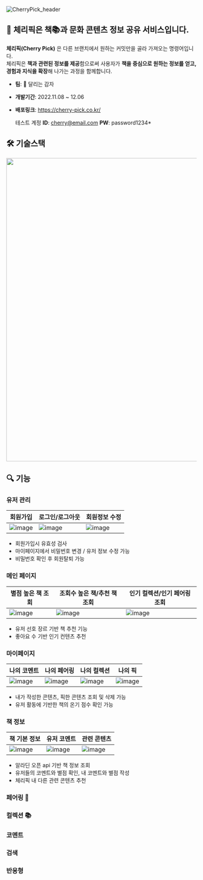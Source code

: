 ![CherryPick_header](https://user-images.githubusercontent.com/70098708/205858784-e774e25b-9769-4ee2-b67d-fd7116d2fd36.svg)
## 🍒 체리픽은 책📚과 문화 콘텐츠 정보 공유 서비스입니다.

**체리픽(Cherry Pick)** 은 다른 브랜치에서 원하는 커밋만을 골라 가져오는 명령어입니다. <br/>
체리픽은 **책과 관련된 정보를 제공**함으로써 사용자가 **책을 중심으로 원하는 정보를 얻고, 경험과 지식을 확장**해 나가는 과정을 함께합니다.

* **팀**: 🥔 달리는 감자
* **개발기간**: 2022.11.08 ~ 12.06
* **배포링크**: https://cherry-pick.co.kr/
  
  테스트 계정
   **ID**: cherry@email.com
   **PW**: password1234*

## 🛠 기술스택
<img src="https://user-images.githubusercontent.com/70098708/205864857-c42f1274-dac9-4fb8-9401-412902a214aa.svg" width="800" />

## 🔍 기능
### 유저 관리

|회원가입|로그인/로그아웃|회원정보 수정|
|------|----------|--------|
|![image](https://user-images.githubusercontent.com/70098708/205867542-e09df244-3cc9-4b06-b483-f71b74150e53.png)|![image](https://user-images.githubusercontent.com/70098708/205867348-b2d79e6e-c036-49cd-9290-372680ac706f.png)|![image](https://user-images.githubusercontent.com/70098708/205867719-c757ab1e-12be-496c-91f5-2c6fb88ecc8a.png)|
* 회원가입시 유효성 검사
* 마이페이지에서 비밀번호 변경 / 유저 정보 수정 가능
* 비밀번호 확인 후 회원탈퇴 가능 

### 메인 페이지

|별점 높은 책 조회|조회수 높은 책/추천 책 조회|인기 컬렉션/인기 페어링 조회|
|----|----|----|
|![image](https://user-images.githubusercontent.com/70098708/205868702-1d18f87b-dbde-4204-89d3-8b2e84398770.png)|![image](https://user-images.githubusercontent.com/70098708/205868833-54c28be5-a6d2-4b52-b540-dc044443ee46.png)|![image](https://user-images.githubusercontent.com/70098708/205868884-5365821d-eb4b-466c-b088-abd991c4bce1.png)|
* 유저 선호 장르 기반 책 추천 기능
* 좋아요 수 기반 인기 컨텐츠 추천

### 마이페이지

|나의 코멘트|나의 페어링|나의 컬렉션|나의 픽|
|---|---|---|---|
|![image](https://user-images.githubusercontent.com/70098708/205873499-f712e200-d007-4efe-a720-0cf5913177cc.png)|![image](https://user-images.githubusercontent.com/70098708/205873555-79f5b6be-9ccf-499c-86d4-e5d6dfea6ac8.png)|![image](https://user-images.githubusercontent.com/70098708/205873668-f6973b28-96a1-4bdd-8533-6dfaa697e092.png)|![image](https://user-images.githubusercontent.com/70098708/205873724-efb220da-a7c0-49af-9015-d6ec230f13e9.png)|
* 내가 작성한 콘텐츠, 픽한 콘텐츠 조회 및 삭제 가능
* 유저 활동에 기반한 책의 온기 점수 확인 가능

### 책 정보

|책 기본 정보|유저 코멘트|관련 콘텐츠|
|---|---|---|
|![image](https://user-images.githubusercontent.com/70098708/205874300-dd3aee08-7750-4bdb-90c6-e6b82a8190e6.png)|![image](https://user-images.githubusercontent.com/70098708/205874422-21c73009-a02b-46bd-b46b-9318e6288cc6.png)|![image](https://user-images.githubusercontent.com/70098708/205874483-d15480a9-aaa1-4218-b8e3-d493b226f136.png)|
* 알라딘 오픈 api 기반 책 정보 조회
* 유저들의 코멘트와 별점 확인, 내 코멘트와 별점 작성 
* 체리픽 내 다른 관련 콘텐츠 추천

### 페어링 🍷

### 컬렉션 📚
### 코멘트
### 검색
### 반응형


